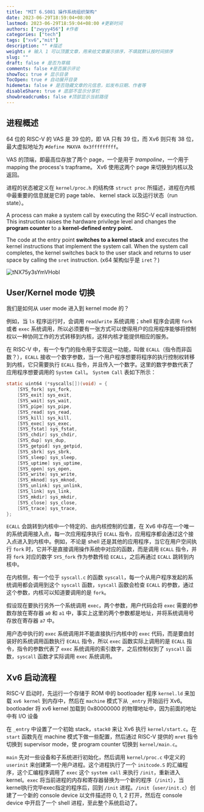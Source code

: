```yaml
---
title: "MIT 6.S081 操作系统组织架构"
date: 2023-06-29T18:59:04+08:00
lastmod: 2023-06-29T18:59:04+08:00 #更新时间
authors: ["zwyyy456"] #作者
categories: ["tech"]
tags: ["xv6","mit"]
description: "" #描述
weight: # 输入 1 可以顶置文章，用来给文章展示排序，不填就默认按时间排序
slug: ""
draft: false # 是否为草稿
comments: false #是否展示评论
showToc: true # 显示目录
TocOpen: true # 自动展开目录
hidemeta: false # 是否隐藏文章的元信息，如发布日期、作者等
disableShare: true # 底部不显示分享栏
showbreadcrumbs: false #顶部显示当前路径
---
```

## 进程概述

64 位的 RISC-V 的 VAS 是 39 位的，即 VA 只有 39 位，而 Xv6 则只有 38 位，最大虚拟地址为 `#define MAXVA 0x3fffffffff`。

VAS 的顶端，即最高位存放了两个 page，一个是用于 *trampoline*，一个用于 mapping the process's trapframe。 Xv6 使用这两个 page 来切换到内核以及返回。

进程的状态被定义在 `kernel/proc.h` 的结构体 `struct proc` 所描述，进程在内核中最重要的信息就是它的 page table、 kernel stack 以及运行状态（run state）。

A process can make a system call by executing the RISC-V ecall instruction. This instruction
raises the hardware privilege level and changes the **program counter** to a **kernel-defined entry point.**

The code at the entry point **switches to a kernel stack** and executes the kernel instructions that
implement the system call. When the system call completes, the kernel switches back to the user
stack and returns to user space by calling the `sret` instruction. (x64 架构似乎是 `iret`？)

![tNX75y3sYmVHobl](https://pic-upyun.zwyyy456.tech/smms/2023-12-26-065751.png)

## User/Kernel mode 切换

我们是如何从 user mode 进入到 kernel mode 的？

例如，当 `ls` 程序运行时，会调用 `read`/`write` 系统调用；shell 程序会调用 `fork` 或者 `exec` 系统调用，所以必须要有一张方式可以使得用户的应用程序能够将控制权以一种协同工作的方式转移到内核，这样内核才能提供相应的服务。

在 RISC-V 中，有一个专门的指令用于实现这一功能，叫做 `ECALL`（指令而非函数？），`ECALL` 接收一个数字参数，当一个用户程序想要将程序的执行控制权转移到内核，它只需要执行 `ECALL` 指令，并且传入一个数字。这里的数字参数代表了应用程序想要调用的 `System Call`。 `System Call` 表如下所示：

```c
static uint64 (*syscalls[])(void) = {
    [SYS_fork] sys_fork,
    [SYS_exit] sys_exit,
    [SYS_wait] sys_wait,
    [SYS_pipe] sys_pipe,
    [SYS_read] sys_read,
    [SYS_kill] sys_kill,
    [SYS_exec] sys_exec,
    [SYS_fstat] sys_fstat,
    [SYS_chdir] sys_chdir,
    [SYS_dup] sys_dup,
    [SYS_getpid] sys_getpid,
    [SYS_sbrk] sys_sbrk,
    [SYS_sleep] sys_sleep,
    [SYS_uptime] sys_uptime,
    [SYS_open] sys_open,
    [SYS_write] sys_write,
    [SYS_mknod] sys_mknod,
    [SYS_unlink] sys_unlink,
    [SYS_link] sys_link,
    [SYS_mkdir] sys_mkdir,
    [SYS_close] sys_close,
    [SYS_trace] sys_trace,
};
```

`ECALL` 会跳转到内核中一个特定的、由内核控制的位置，在 Xv6 中存在一个唯一的系统调用接入点，每一次应用程序执行 `ECALL` 指令，应用程序都会通过这个接入点进入到内核中。例如，不论是 shell 还是其他的应用程序，当它在用户空间执行 `fork` 时，它并不是直接调用操作系统中对应的函数，而是调用 `ECALL` 指令，并将 `fork` 对应的数字 `SYS_fork` 作为参数传给 `ECALL`，之后再通过 `ECALL` 跳转到内核中。

在内核侧，有一个位于 `syscall.c` 的函数 `syscall`，每一个从用户程序发起的系统调用都会调用到这个 `syscall` 函数，`syscall` 函数会检查 `ECALL` 的参数，通过这个参数，内核可以知道要调用的是 `fork`。

假设现在要执行另外一个系统调用 `exec`，两个参数，用户代码会将 `exec` 需要的参数存放在寄存器 `a0` 和 `a1` 中，事实上这里的两个参数都是地址，并将系统调用号存放在寄存器 `a7` 中。

用户态中执行的 `exec` 系统调用并不能直接执行内核中的 `exec` 代码，而是要由封装好的系统调用函数执行 `ECALL` 指令，所以 `exec` 函数实际上调用的是 `ECALL` 指令，指令的参数代表了 `exec` 系统调用的索引数字，之后控制权到了 `syscall` 函数，`syscall` 函数才实际调用 `exec` 系统调用。

## Xv6 启动流程

RISC-V 启动时，先运行一个存储于 ROM 中的 bootloader 程序 `kernel.ld` 来加载 `xv6 kernel` 到内存中，然后在 `machine` 模式下从 `_entry` 开始运行 Xv6。bootloader 将 xv6 kernel 加载到 0x80000000 的物理地址中，因为前面的地址中有 I/O 设备

在 `_entry` 中设置了一个初始 stack，`stack0` 来让 Xv6 执行 `kernel/start.c`。在 `start` 函数先在 machine 模式下做一些配置，然后通过 RISC-V 提供的 `mret` 指令切换到 supervisor mode，使 program counter 切换到 `kernel/main.c`。

`main` 先对一些设备和子系统进行初始化，然后调用 `kernel/proc.c` 中定义的 `userinit` 来创建第一个用户进程。这个进程执行了一个 `initcode.S` 的汇编程序，这个汇编程序调用了 `exec` 这个 `system call` 来执行 `/init`，重新进入 kernel。`exec` 将当前进程的内存和寄存器替换为一个新的程序（`/init`），当kernel执行完毕exec指定的程序后，回到 `/init` 进程。`/init`（`user/init.c`）创建了一个新的 console device 以文件描述符 0, 1, 2 打开，然后在 console device 中开启了一个 shell 进程，至此整个系统启动了。

